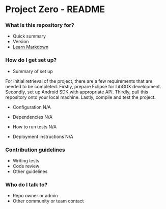 # Project Zero - README #

### What is this repository for? ###

* Quick summary
* Version
* [Learn Markdown](https://bitbucket.org/tutorials/markdowndemo)

### How do I get set up? ###

* Summary of set up

For initial retrieval of the project, there are a few requirements that are needed to be completed.
Firstly, prepare Eclipse for LibGDX development.
Secondly, set up Android SDK with appropriate API.
Thirdly, pull this repository onto your local machine.
Lastly, compile and test the project.

* Configuration
N/A

* Dependencies
N/A

* How to run tests
N/A

* Deployment instructions
N/A

### Contribution guidelines ###

* Writing tests
* Code review
* Other guidelines

### Who do I talk to? ###

* Repo owner or admin
* Other community or team contact